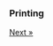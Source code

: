 ### Printing

<p class="text-right">
  <a class="btn btn-primary" id="try-lisp-next" href="/try-lisp/print/">Next &raquo;</a>
</p>
